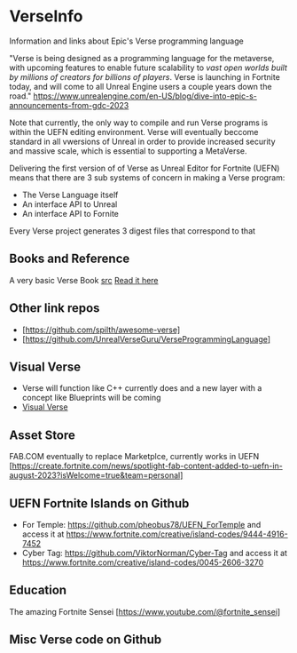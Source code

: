 # VerseInfo
Information and links about Epic's Verse programming language

"Verse is being designed as a programming language for the metaverse, with upcoming features to enable future scalability to *vast open worlds built by millions of creators for billions of players*. Verse is launching in Fortnite today, and will come to all Unreal Engine users a couple years down the road."
https://www.unrealengine.com/en-US/blog/dive-into-epic-s-announcements-from-gdc-2023


Note that currently, the only way to compile and run Verse programs is within the UEFN editing environment. Verse will eventually beccome standard in all vwersions of Unreal in order to provide increased security and massive scale, which is essential to supporting a MetaVerse.

Delivering the first version of of Verse as Unreal Editor for Fortnite (UEFN) means that there are 3 sub systems of concern in making a Verse program:

- The Verse Language itself
- An interface API to Unreal
- An interface API to Fornite

Every Verse project generates 3 digest files that correspond to that

## Books and Reference

A very basic Verse Book [src](https://github.com/glinesbdev/versus) [Read it here](https://verse-book.netlify.app/verse/)

## Other link repos
- [https://github.com/spilth/awesome-verse]
- [https://github.com/UnrealVerseGuru/VerseProgrammingLanguage]

## Visual Verse

- Verse will function like C++ currently does and a new layer with a concept like Blueprints will be coming
- [Visual Verse](https://twitter.com/UnrealVerseGuru/status/1636691915927171072)

## Asset Store
FAB.COM eventually to replace Marketplce, currently works in UEFN [https://create.fortnite.com/news/spotlight-fab-content-added-to-uefn-in-august-2023?isWelcome=true&team=personal]

## UEFN Fortnite Islands on Github

- For Temple: https://github.com/pheobus78/UEFN_ForTemple and access it at https://www.fortnite.com/creative/island-codes/9444-4916-7452
- Cyber Tag: https://github.com/ViktorNorman/Cyber-Tag and access it at https://www.fortnite.com/creative/island-codes/0045-2606-3270

## Education

The amazing Fortnite Sensei [https://www.youtube.com/@fortnite_sensei]


## Misc Verse code on Github


